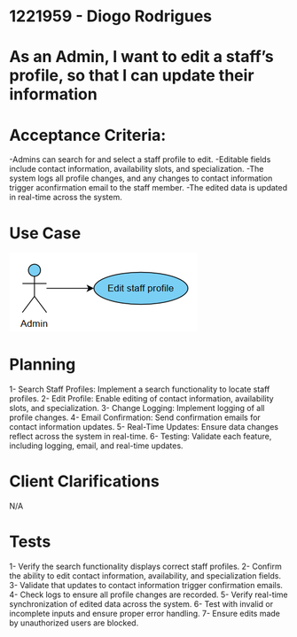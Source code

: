 # 1221959 - Diogo Rodrigues

# As an Admin, I want to edit a staff’s profile, so that I can update their information

# Acceptance Criteria:
-Admins can search for and select a staff profile to edit.
-Editable fields include contact information, availability slots, and specialization.
-The system logs all profile changes, and any changes to contact information trigger aconfirmation email to the staff member.
-The edited data is updated in real-time across the system.


# Use Case

![UseCaseDiagram](/Backend/docs/sprintB/Backoffice%20Module/us6.2.11/assets/usecase.png)

# Planning

1- Search Staff Profiles: Implement a search functionality to locate staff profiles.
2- Edit Profile: Enable editing of contact information, availability slots, and specialization.
3- Change Logging: Implement logging of all profile changes.
4- Email Confirmation: Send confirmation emails for contact information updates.
5- Real-Time Updates: Ensure data changes reflect across the system in real-time.
6- Testing: Validate each feature, including logging, email, and real-time updates.

# Client Clarifications

N/A

# Tests

1- Verify the search functionality displays correct staff profiles.
2- Confirm the ability to edit contact information, availability, and specialization fields.
3- Validate that updates to contact information trigger confirmation emails.
4- Check logs to ensure all profile changes are recorded.
5- Verify real-time synchronization of edited data across the system.
6- Test with invalid or incomplete inputs and ensure proper error handling.
7- Ensure edits made by unauthorized users are blocked.
